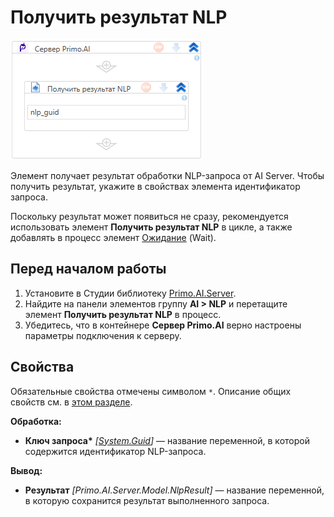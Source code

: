 # Получить результат NLP

![](<../../../../.gitbook/assets1/windows_items/library/Primo.AI.Server.Elements.WFPrimoAIGetRequestNlp.png>)

Элемент получает результат обработки NLP-запроса от AI Server. Чтобы получить результат, укажите в свойствах элемента идентификатор запроса.

Поскольку результат может появиться не сразу, рекомендуется использовать элемент **Получить результат NLP** в цикле, а также добавлять в процесс элемент [Ожидание](https://docs.primo-rpa.ru/primo-rpa/g_elements/el_basic/els_logic/el_logic_wait) (Wait).



## Перед началом работы

1. Установите в Студии библиотеку [Primo.AI.Server](https://docs.primo-rpa.ru/primo-rpa/g_elements/el_extra/ai_server).
1. Найдите на панели элементов группу **AI > NLP** и перетащите элемент **Получить результат NLP** в процесс.
1. Убедитесь, что в контейнере **Сервер Primo.AI** верно настроены параметры подключения к серверу.



## Свойства
Обязательные свойства отмечены символом `*`. Описание общих свойств см. в [этом разделе](https://docs.primo-rpa.ru/primo-rpa/primo-studio/process/elements#svoistva-elementa).

**Обработка:**
* **Ключ запроса\*** *[[System.Guid](https://learn.microsoft.com/ru-ru/dotnet/api/system.guid?view=net-5.0)]* — название переменной, в которой содержится идентификатор NLP-запроса.

**Вывод:**
* **Результат** *[Primo.AI.Server.Model.NlpResult]* — название переменной, в которую сохранится результат выполненного запроса.




